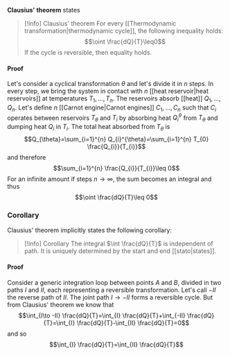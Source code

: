 **Clausius' theorem** states

> [!info] Clausius' theorem
> For every [[Thermodynamic transformation|thermodynamic cycle]], the following inequality holds:
> $$\oint \frac{dQ}{T}\leq0$$
> If the cycle is reversible, then equality holds.
#### Proof
Let's consider a cyclical transformation $\theta$ and let's divide it in $n$ steps. In every step, we bring the system in contact with $n$ [[heat reservoir|heat reservoirs]] at temperatures $T_{1},\ldots,T_{n}$. The reservoirs absorb [[heat]] $Q_{1},\ldots,Q_{n}$. Let's define $n$ [[Carnot engine|Carnot engines]] $C_{1},\ldots,C_{n}$ such that $C_{i}$ operates between reservoirs $T_{\theta}$ and $T_{i}$ by absorbing heat $Q_{i}^{\theta}$ from $T_{\theta}$ and dumping heat $Q_{i}$ in $T_{i}$. The total heat absorbed from $T_{\theta}$ is
$$Q_{\theta}=\sum_{i=1}^{n} Q_{i}^{\theta}=\sum_{i=1}^{n} T_{0} \frac{Q_{i}}{T_{i}}$$
and therefore
$$\sum_{i=1}^{n} \frac{Q_{i}}{T_{i}}\leq 0$$
For an infinite amount if steps $n\to \infty$, the sum becomes an integral and thus
$$\oint \frac{dQ}{T}\leq 0$$
### Corollary
Clausius' theorem implicitly states the following corollary:

> [!info] Corollary
> The integral $\int \frac{dQ}{T}$ is independent of path. It is uniquely determined by the start and end [[stato|states]].

#### Proof
Consider a generic integration loop between points $A$ and $B$, divided in two paths $I$ and $II$, each representing a reversible transformation. Let's call $-II$ the reverse path of $II$. The joint path $I\to -II$ forms a reversible cycle. But from Clausius' theorem we know that
$$\int_{I\to -II} \frac{dQ}{T}=\int_{I} \frac{dQ}{T}+\int_{-II} \frac{dQ}{T}=\int_{I} \frac{dQ}{T}-\int_{II} \frac{dQ}{T}=0$$
and so
$$\int_{I} \frac{dQ}{T}=\int_{II} \frac{dQ}{T}$$
